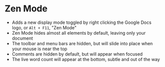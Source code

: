 # Zen Mode
- Adds a new display mode toggled by right clicking the Google Docs logo, or `Alt + F11`, "Zen Mode"
- Zen Mode hides almost all elements by default, leaving only your document
- The toolbar and menu bars are hidden, but will slide into place when your mouse is near the top
- Comments are hidden by default, but will appear when focused
- The live word count will appear at the bottom, subtle and out of the way
